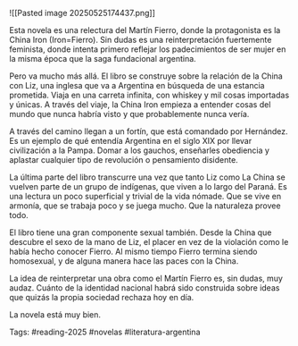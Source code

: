 ![[Pasted image 20250525174437.png]]

Esta novela es una relectura del Martín Fierro, donde la protagonista es la China Iron (Iron=Fierro). Sin dudas es una reinterpretación fuertemente feminista, donde intenta primero reflejar los padecimientos de ser mujer en la misma época que la saga fundacional argentina. 

Pero va mucho más allá. El libro se construye sobre la relación de la China con Liz, una inglesa que va a Argentina en búsqueda de una estancia prometida. Viaja en una carreta infinita, con whiskey y mil cosas importadas y únicas. A través del viaje, la China Iron empieza a entender cosas del mundo que nunca habría visto y que probablemente nunca vería. 

A través del camino llegan a un fortín, que está comandado por Hernández. Es un ejemplo de qué entendía Argentina en el siglo XIX por llevar civilización a la Pampa. Domar a los gauchos, enseñarles obediencia y aplastar cualquier tipo de revolución o pensamiento disidente. 

La última parte del libro transcurre una vez que tanto Liz como La China se vuelven parte de un grupo de indígenas, que viven a lo largo del Paraná. Es una lectura un poco superficial y trivial de la vida nómade. Que se vive en armonía, que se trabaja poco y se juega mucho. Que la naturaleza provee todo. 

El libro tiene una gran componente sexual también. Desde la China que descubre el sexo de la mano de Liz, el placer en vez de la violación como le había hecho conocer Fierro. Al mismo tiempo Fierro termina siendo homosexual, y de alguna manera hace las paces con la China. 

La idea de reinterpretar una obra como el Martín Fierro es, sin dudas, muy audaz. Cuánto de la identidad nacional habrá sido construida sobre ideas que quizás la propia sociedad rechaza hoy en día. 

La novela está muy bien. 

Tags: #reading-2025 #novelas #literatura-argentina 